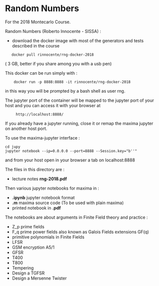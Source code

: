 
# Random Numbers

For the 2018  Montecarlo Course. 

Random Numbers (Roberto Innocente - SISSA)  :

- download the docker image with most of the generators and
   tests described in the course
```
   docker pull rinnocente/rng-docker-2018
```
   (  3 GB, better if you share among you with a usb pen)
   
   This docker can be run simply with :
```
    docker run -p 8888:8888 -it rinnocente/rng-docker-2018
```
in this way you will be prompted by a bash shell as user rng.
   
The jupyter port of the container will be mapped to the
jupyter port of your host and you can access it with your browser at
```
     http://localhost:8888/
 ```
 If you already have a jupyter running, close it or remap the maxima jupyter on another host port.
 
 To use the maxima-jupyter interface :
 ```
 cd jupy
 jupyter notebook --ip=0.0.0.0 --port=8888 --Session.key="b''" 
 ```
 and from your host open in your browser a tab on localhost:8888
 
 
 The files in this directory are :
 - lecture notes **rng-2018.pdf**  
 
 
 Then various jupyter notebooks for maxima in :
 - **.ipynb** jupyter notebook format
 - **.m** maxima source code (To be used with plain maxima)
 - printed notebook in **.pdf**
 
 The notebooks are about arguments in Finite Field theory and practice  :
 - Z_p  prime fields
 - F_q  prime power fields also known as Galois Fields extensions GF(q)
 - primitive polynomials in Finite Fields
 - LFSR
 - GSM encryption A5/1
 - GFSR
 - T400
 - T800
 - Tempering
 - Design a TGFSR
 - Design a Mersenne Twister 
 
 
 
